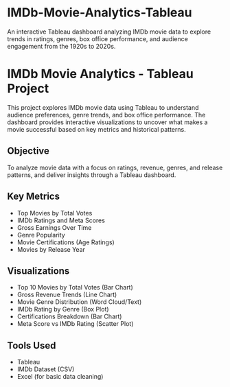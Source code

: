 # IMDb-Movie-Analytics-Tableau
An interactive Tableau dashboard analyzing IMDb movie data to explore trends in ratings, genres, box office performance, and audience engagement from the 1920s to 2020s.

# IMDb Movie Analytics - Tableau Project

This project explores IMDb movie data using Tableau to understand audience preferences, genre trends, and box office performance. The dashboard provides interactive visualizations to uncover what makes a movie successful based on key metrics and historical patterns.

## Objective

To analyze movie data with a focus on ratings, revenue, genres, and release patterns, and deliver insights through a Tableau dashboard.

## Key Metrics

- Top Movies by Total Votes
- IMDb Ratings and Meta Scores
- Gross Earnings Over Time
- Genre Popularity
- Movie Certifications (Age Ratings)
- Movies by Release Year

## Visualizations

- Top 10 Movies by Total Votes (Bar Chart)
- Gross Revenue Trends (Line Chart)
- Movie Genre Distribution (Word Cloud/Text)
- IMDb Rating by Genre (Box Plot)
- Certifications Breakdown (Bar Chart)
- Meta Score vs IMDb Rating (Scatter Plot)

## Tools Used

- Tableau
- IMDb Dataset (CSV)
- Excel (for basic data cleaning)

